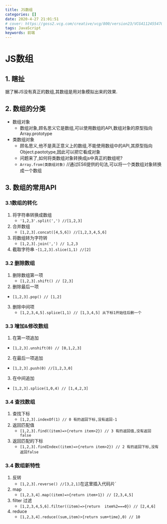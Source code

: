 ```yaml
---
title: JS数组
categories: []
date: 2020-4-27 21:01:51
# cover: https://goss2.vcg.com/creative/vcg/800/version23/VCG41124554707.jpg
tags: JavaScript
keywords: 前端 
---
```


# JS数组
## 1. 瞎扯
据了解JS没有真正的数组,其数组是用对象模拟出来的效果.
## 2. 数组的分类
- 数组对象
	- 数组对象,顾名思义它是数组,可以使用数组的API,数组对象的原型指向Array.prototype
- 类数组对象
	- 顾名思义,他不是真正意义上的数组,不能使用数组中的API,其原型指向Object.paototype,因此可以把它看成对象
	- 问题来了,如何将类数组对象转换成js中真正的数组呢?
	- `Array.from(类数组对象)` //通过ES6提供的句法,可以将一个类数组对象转换成一个数组

## 3. 数组的常用API
### 3.1数组的转化
1. 将字符串转换成数组
	- `'1,2,3'.split(',') //[1,2,3]`
2. 合并数组
	- `[1,2,3].concat([4,5,6]) //[1,2,3,4,5,6]`
3. 将数组转为字符转
	- `[1,2,3].join(',') // 1,2,3`
4. 截取字符串 
	-`[1,2,3].slice(1,1) //[2]`
### 3.2 删除数组
1. 删除数组第一项
 	- `[1,2,3].shift() // [2,3]`
 2. 删除最后一项
  - `[1,2,3].pop() // [1,2]`
 3. 删除中间项
 	- `[1,2,3,4,5].splice(1,1) // [1,3,4,5] 从下标1开始往后删一个`

### 3.3 增加&修改数组
1. 在第一项追加
 - `[1,2,3].unshift(0) // [0,1,2,3]`
 2. 在最后一项追加
 - `[1,2,3].push(0) //[1,2,3,0]`
 3. 在中间追加
 - `[1,2,3].splice(1,0,4) // [1,4,2,3]`
 
 ### 3.4 查找数组
 1. 查找下标
 	- `[1,2,3].indexOf(1) // 0 有的返回下标,没有返回-1`
 2. 返回匹配值
 	- `[1,2,3].find((item)=>{return item>2}) // 3 有的返回值,没有返回false`
 3. 返回匹配的下标
 	- `[1,2,3].findIndex((item)=>{return item>2}) // 2 有的返回下标,没有返回false` 

### 3.4 数组新特性
1. 反转
 	- `[1,2,3].reverse() //[3,2,1]`在这里插入代码片`
2. map
 	- `[1,2,3,4].map((item)=>{return item+1}) // [2,3,4,5]`
3. filter 过滤
  	-  `[1,2,3,4,5,6].filter((item)=>{return  item%2===0}) // [2,4,6]`
4. reduce
  	- `[1,2,3,4].reduce((sum,item)>{return sum+time},0) // 10`